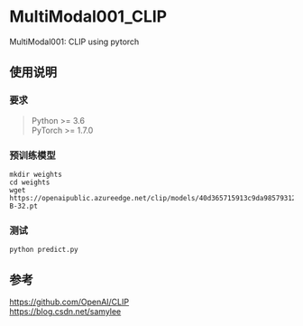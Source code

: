 # MultiModal001_CLIP
MultiModal001: CLIP using pytorch

## 使用说明
### 要求
> Python >= 3.6 \
> PyTorch >= 1.7.0  
### 预训练模型
```shell script
mkdir weights
cd weights
wget https://openaipublic.azureedge.net/clip/models/40d365715913c9da98579312b702a82c18be219cc2a73407c4526f58eba950af/ViT-B-32.pt
```
### 测试
```shell script
python predict.py  
```
## 参考
https://github.com/OpenAI/CLIP   
https://blog.csdn.net/samylee  
